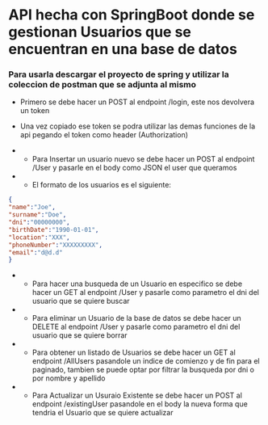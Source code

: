 # API hecha con SpringBoot donde se gestionan Usuarios que se encuentran en una base de datos

### Para usarla descargar el proyecto de spring y utilizar la coleccion de postman que se adjunta al mismo

* Primero se debe hacer un POST al endpoint /login, este nos devolvera un token
* Una vez copiado ese token se podra utilizar las demas funciones de la api pegando el token como header (Authorization)

* * Para Insertar un usuario nuevo se debe hacer un POST al endpoint /User y pasarle en el body como JSON el user que queramos
* * El formato de los usuarios es el siguiente: 
``` JSON
{
"name":"Joe",
"surname":"Doe",
"dni":"00000000",
"birthDate":"1990-01-01",
"location":"XXX",
"phoneNumber":"XXXXXXXXX",
"email":"d@d.d"
}
```

* * Para hacer una busqueda de un Usuario en especifico se debe hacer un GET al endpoint /User y pasarle como parametro el dni del usuario que se quiere buscar
* * Para eliminar un Usuario de la base de datos se debe hacer un DELETE al endpoint /User y pasarle como parametro el dni del usuario que se quiere borrar
* * Para obtener un listado de Usuarios se debe hacer un GET al endpoint /AllUsers pasandole un indice de comienzo y de fin para el paginado, tambien se puede optar
    por filtrar la busqueda por dni o por nombre y apellido
* * Para Actualizar un Usuraio Existente se debe hacer un POST al endpoint /existingUser pasandole en el body la nueva forma que tendria el Usuario que se quiere actualizar
